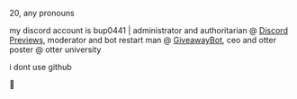 20, any pronouns

my discord account is bup0441 | administrator and authoritarian @ [Discord Previews](https://discordpreviews.com/), moderator and bot restart man @ [GiveawayBot](https://github.com/jagrosh/GiveawayBot), ceo and otter poster @ otter university

i dont use github

🦦
